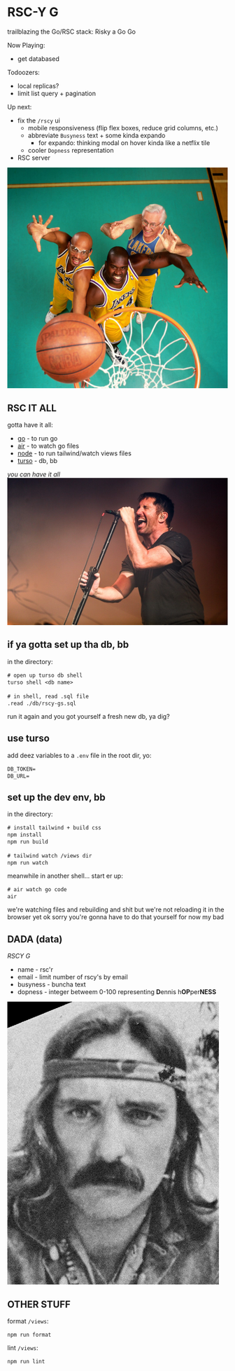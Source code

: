 # RSC-Y G

trailblazing the Go/RSC stack: Risky a Go Go

Now Playing:
- get databased

Todoozers:
- local replicas?
- limit list query + pagination

Up next:
- fix the `/rscy` ui
  - mobile responsiveness (flip flex boxes, reduce grid columns, etc.)
  - abbreviate `Busyness` text + some kinda expando
    - for expando: thinking modal on hover kinda like a netflix tile
  - cooler `Dopness` representation
- RSC server

![L.A. Lakers Legends Kareem Abdul-Jabbar, Shaquille O'Neal, George Mikan](/static/pics/lakeys.jpg)

## RSC IT ALL
gotta have it all:
- [go](https://go.dev/doc/install) - to run go
- [air](https://github.com/cosmtrek/air#installation) - to watch go files
- [node](https://nodejs.org/en/download) - to run tailwind/watch views files
- [turso](https://docs.turso.tech/cli/installation) - db, bb

_you can have it all_
![Nine Inch Nailer Trent "Rezzy" Reznor - Tiger Beat](/static/pics/9-incher.jpg)


## if ya gotta set up tha db, bb
in the directory:
```
# open up turso db shell
turso shell <db name>

# in shell, read .sql file
.read ./db/rscy-gs.sql
```

run it again and you got yourself a fresh new db, ya dig?

## use turso
add deez variables to a `.env` file in the root dir, yo:
```
DB_TOKEN=
DB_URL=
```

## set up the dev env, bb

in the directory:
```
# install tailwind + build css
npm install
npm run build

# tailwind watch /views dir
npm run watch
```

meanwhile in another shell...
start er up:
```
# air watch go code
air
```

we're watching files and rebuilding and shit but we're not reloading it in the browser yet ok sorry you're gonna have to do that yourself for now my bad

## DADA (data)

*RSCY G*
- name - rsc'r
- email - limit number of rscy's by email
- busyness - buncha text
- dopness - integer betweem 0-100 representing **D**ennis h**OP**per**NESS**

![The Dop Man himself, domrade Dennis Hopper](/static/pics/dopper.jpg)

## OTHER STUFF

format `/views`:
```
npm run format
```

lint `/views`:
```
npm run lint
```
